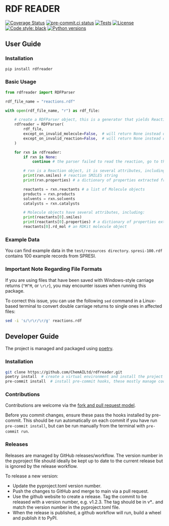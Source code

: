 # RDF READER

[![Coverage Status](https://coveralls.io/repos/github/ChemAILtd/rdfreader/badge.svg)](https://coveralls.io/github/ChemAILtd/rdfreader)
[![pre-commit.ci status](https://results.pre-commit.ci/badge/github/ChemAILtd/rdfreader/main.svg)](https://results.pre-commit.ci/latest/github/ChemAILtd/rdfreader/main)
[![Tests](https://github.com/ChemAILtd/rdfreader/actions/workflows/test.yml/badge.svg)](https://github.com/ChemAILtd/rdfreader/actions?workflow=test)
[![License](https://img.shields.io/github/license/ChemAILtd/rdfreader)](https://github.com/ChemAILtd/rdfreader/blob/master/LICENSE.txt)
[![Code style: black](https://img.shields.io/badge/code%20style-black-000000.svg)](https://github.com/python/black)
[![Python versions](https://img.shields.io/pypi/pyversions/rdfreader.svg)](https://pypi.python.org/pypi/rdfreader/)

## User Guide

### Installation

``` bash
pip install rdfreader
```

### Basic Usage

``` python
from rdfreader import RDFParser

rdf_file_name = "reactions.rdf"

with open(rdf_file_name, "r") as rdf_file:

    # create a RDFParser object, this is a generator that yields Reaction objects
    rdfreader = RDFParser(
        rdf_file,
        except_on_invalid_molecule=False,  # will return None instead of raising an exception if a molecule is invalid
        except_on_invalid_reaction=False,  # will return None instead of raising an exception if a reaction is invalid
    )

    for rxn in rdfreader:
        if rxn is None:
            continue # the parser failed to read the reaction, go to the next one

        # rxn is a Reaction object, it is several attributes, including:
        print(rxn.smiles) # reaction SMILES string
        print(rxn.properties) # a dictionary of properties extracted from the RXN record

        reactants = rxn.reactants # a list of Molecule objects
        products = rxn.products
        solvents = rxn.solvents
        catalysts = rxn.catalysts

        # Molecule objects have several attributes, including:
        print(reactants[0].smiles)
        print(reactants[0].properties) # a dictionary of properties extracted from the MOL record (often empty)
        reactants[0].rd_mol # an RDKit molecule object
```

### Example Data

You can find example data in the `test/resources directory`. `spresi-100.rdf` contains 100 example records from SPRESI.

### Important Note Regarding File Formats

If you are using files that have been saved with Windows-style carriage returns (`^M^M`, or `\r\r`), you may encounter issues when running this package.

To correct this issue, you can use the following `sed` command in a Linux-based terminal to convert double carriage returns to single ones in affected files:

```bash
sed -i 's/\r\r/\r/g' reactions.rdf
```

## Developer Guide

The project is managed and packaged using [poetry](https://python-poetry.org/docs/#installation).

### Installation

``` bash
git clone https://github.com/ChemAILtd/rdfreader.git
poetry install  # create a virtual environment and install the project dependencies
pre-commit install  # install pre-commit hooks, these mostly manage codestyle
```

### Contributions

Contributions are welcome via the [fork and pull request model](https://docs.github.com/en/get-started/quickstart/contributing-to-projects).

Before you commit changes, ensure these pass the hooks installed by pre-commit. This should be run automatically on each commit if you have run `pre-commit install`, but can be run manually from the terminal with `pre-commit run`.

### Releases

Releases are managed by GitHub releases/workflow. The version number in the pyproject file should ideally be kept up to date to the current release but is ignored by the release workflow.

To release a new version:

- Update the pyproject.toml version number.
- Push the changes to GitHub and merge to main via a pull request.
- Use the github website to create a release. Tag the commit to be released with a version number, e.g. v1.2.3. The tag should be in v*.*.* and match the version number in the pyproject.toml file.
- When the release is published, a github workflow will run, build a wheel and publish it to PyPI.

